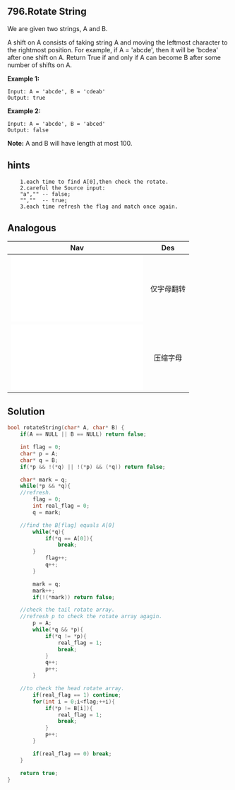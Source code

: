 ## 796.Rotate String
We are given two strings, A and B.

A shift on A consists of taking string A and moving the leftmost character to the rightmost position. For example, if A = 'abcde', then it will be 'bcdea' after one shift on A. Return True if and only if A can become B after some number of shifts on A.

**Example 1:**
```
Input: A = 'abcde', B = 'cdeab'
Output: true
```
**Example 2:**
```
Input: A = 'abcde', B = 'abced'
Output: false
```
**Note:**
    A and B will have length at most 100.

## hints
```
    1.each time to find A[0],then check the rotate.
    2.careful the Source input:
    "a","" -- false;
    "",""  -- true;
    3.each time refresh the flag and match once again.

```

## Analogous
|                         Nav               |                   Des            |
| :----------------------------------------:|:--------------------------------:|
| ![reverseOnlyLetters](../../easy/917/reverseOnlyLetters.md)|仅字母翻转       |
| ![compress](compress.md)|压缩字母                                            |

## Solution
``` c
bool rotateString(char* A, char* B) {
    if(A == NULL || B == NULL) return false;

    int flag = 0;
    char* p = A;
    char* q = B;
    if(*p && !(*q) || !(*p) && (*q)) return false;

    char* mark = q;
    while(*p && *q){
    //refresh.
        flag = 0;
        int real_flag = 0;
        q = mark;

    //find the B[flag] equals A[0]
        while(*q){
            if(*q == A[0]){
                break;
        }
            flag++;
            q++;
        }

        mark = q;
        mark++;
        if(!(*mark)) return false;

    //check the tail rotate array.
    //refresh p to check the rotate array agagin.
        p = A;
        while(*q && *p){
            if(*q != *p){
                real_flag = 1;
                break;
            }
            q++;
            p++;
        }

    //to check the head rotate array.
        if(real_flag == 1) continue;
        for(int i = 0;i<flag;++i){
            if(*p != B[i]){
                real_flag = 1;
                break;
            }
            p++;
        }

        if(real_flag == 0) break;
    }

    return true;
}
```
